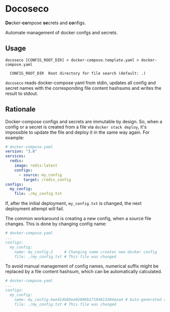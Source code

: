 # Docoseco

**Do**cker-**co**mpose **se**crets and **co**nfigs.

Automate management of docker confgs and secrets.

## Usage

```
docoseco [CONFIG_ROOT_DIR] < docker-compose.template.yaml > docker-compose.yaml

  CONFIG_ROOT_DIR  Root directory for file search (default: .)
```

`docoseco` reads docker-compose yaml from stdin, updates all config and secret names with the corresponding file content hashsums and writes the result to stdout.

## Rationale

Docker-compose configs and secrets are immutable by design. So, when a config or a secret is created from a file via
`docker stack deploy`, it's impossible to update the file and deploy it in the same way again. For example:

```yaml
# docker-compose.yaml
version: "3.8"
services:
  redis:
    image: redis:latest
    configs:
      - source: my_config
        target: /redis_config
configs:
  my_config:
    file: ./my_config.txt
```

If, after the initial deployment, `my_config.txt` is changed, the next deployment attempt will fail.

The common workaround is creating a new config, when a source file changes.
This is done by changing config name:

```yaml
# docker-compose.yaml
...
configs:
  my_config:
    name: my_config-2     # Changing name creates new docker config
    file: ./my_config.txt # This file was changed
```

To avoid manual management of config names, numerical suffix might be replaced by a file content hashsum, which can be automatically calculated.

```yaml
# docker-compose.yaml
...
configs:
  my_config:
    name: my_config-bee414b86ee02806b17104813d44eea4 # Auto-generated config name
    file: ./my_config.txt # This file was changed
```

